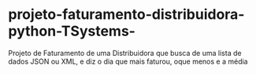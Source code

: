 # projeto-faturamento-distribuidora-python-TSystems-
Projeto de Faturamento de uma Distribuidora que busca de uma lista de dados JSON ou XML, e diz o dia que mais faturou, oque menos e a média
